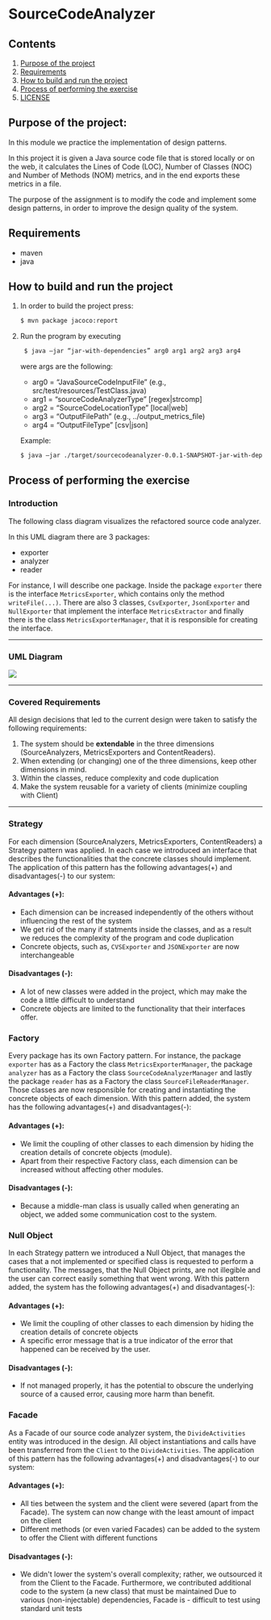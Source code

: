# SourceCodeAnalyzer

## Contents

1. [Purpose of the project](#purpose-of-the-project)
2. [Requirements](#requirements)
3. [How to build and run the project](#how-to-run-the-project)
4. [Process of performing the exercise](#process-of-performing-the-exercise)
5. [LICENSE](#license-mit)

## Purpose of the project:
In this module we practice the implementation of design patterns.

In this project it is given a Java source code file that is stored locally or on the web, it calculates the Lines of Code (LOC), Number of Classes (NOC) and Number of Methods (NOM) metrics, and in the end exports these metrics in a file.

The purpose of the assignment is to modify the code and implement some design patterns, in order to improve the design quality of the system.

## Requirements
- maven
- java

## How to build and run the project

1. In order to build the project press:

	```bash
	$ mvn package jacoco:report
	```

2. Run the program by executing
   
   ```bash
	$ java –jar “jar-with-dependencies” arg0 arg1 arg2 arg3 arg4
	```
	
	were args are the following: 	

	- arg0 = “JavaSourceCodeInputFile” (e.g., src/test/resources/TestClass.java)
	- arg1 = “sourceCodeAnalyzerType” [regex|strcomp]
	- arg2 = “SourceCodeLocationType” [local|web]
	- arg3 = “OutputFilePath” (e.g., ../output_metrics_file)
	- arg4 = “OutputFileType” [csv|json]
  
	Example: 

	```bash
	$ java –jar ./target/sourcecodeanalyzer-0.0.1-SNAPSHOT-jar-with-dependencies.jar ./src/test/resources/TestClass.java strcomp web metrics_results csv
	```


## Process of performing the exercise

### Introduction
The following class diagram visualizes the refactored source code analyzer.

In this UML diagram there are 3 packages:
- exporter
- analyzer
- reader

For instance, I will describe one package. Inside the package `exporter` there is the interface `MetricsExporter`, which contains only the method `writeFile(...)`. There are also 3 classes, `CsvExporter`, `JsonExporter` and `NullExporter` that implement the interface `MetricsExtractor` and finally there is the class `MetricsExporterManager`, that it is responsible for creating the interface.

---

### UML Diagram
![](https://github.com/NikosKakonas/Software_Engineering_Assignments/blob/development/SourceCodeAnalyzer/src/main/resources/UML.png)

---

### Covered Requirements
All design decisions that led to the current design were taken to satisfy the following requirements:
1. The system should be __extendable__ in the three dimensions (SourceAnalyzers, MetricsExporters and ContentReaders).
2. When extending (or changing) one of the three dimensions, keep other dimensions in mind.
3. Within the classes, reduce complexity and code duplication
4. Make the system reusable for a variety of clients (minimize coupling with Client)

---

### Strategy

For each dimension (SourceAnalyzers, MetricsExporters, ContentReaders) a Strategy pattern was applied. In each case we introduced an interface that describes the functionalities that the concrete classes should implement. The application of this pattern has the following advantages(+) and disadvantages(-) to our system:

#### Advantages (+):
- Each dimension can be increased independently of the others without influencing the rest of the system
- We get rid of the many if statments inside the classes, and as a result we reduces the complexity of the program and code duplication
- Concrete objects, such as, ```CVSExporter``` and ```JSONExporter``` are now interchangeable

#### Disadvantages (-):
- A lot of new classes were added in the project, which may make the code a little difficult to understand
- Concrete objects are limited to the functionality that their interfaces offer.


### Factory

Every package has its own Factory pattern. For instance, the package `exporter` has as a Factory the class `MetricsExporterManager`, the package `analyzer` has as a Factory the class `SourceCodeAnalyzerManager` and lastly the package `reader` has as a Factory the class `SourceFileReaderManager`. Those classes are now responsible for creating and instantiating the concrete objects of each dimension. With this pattern added, the system has the following advantages(+) and disadvantages(-):

#### Advantages (+):

- We limit the coupling of other classes to each dimension by hiding the creation details of concrete objects (module).
- Apart from their respective Factory class, each dimension can be increased without affecting other modules.

#### Disadvantages (-):

- Because a middle-man class is usually called when generating an object, we added some communication cost to the system.


### Null Object

In each Strategy pattern we introduced a Null Object, that manages the cases that a not implemented or specified class is requested to perform a functionality. The messages, that the Null Object prints, are not illegible and the user can correct easily something that went wrong. With this pattern added, the system has the following advantages(+) and disadvantages(-):


#### Advantages (+):

- We limit the coupling of other classes to each dimension by hiding the creation details of concrete objects
- A specific error message that is a true indicator of the error that happened can be received by the user.

#### Disadvantages (-):

- If not managed properly, it has the potential to obscure the underlying source of a caused error, causing more harm than benefit.


### Facade

As a Facade of our source code analyzer system, the `DivideActivities` entity was introduced in the design. All object instantiations and calls have been transferred from the `Client` to the `DivideActivities`. The application of this pattern has the following advantages(+) and disadvantages(-) to our system:

#### Advantages (+):

- All ties between the system and the client were severed (apart from the Facade). The system can now change with the least amount of impact on the client
- Different methods (or even varied Facades) can be added to the system to offer the Client with different functions

#### Disadvantages (-):
- We didn't lower the system's overall complexity; rather, we outsourced it from the Client to the Facade. Furthermore, we contributed additional code to the system (a new class) that must be maintained
Due to various (non-injectable) dependencies, Facade is - difficult to test using standard unit tests
